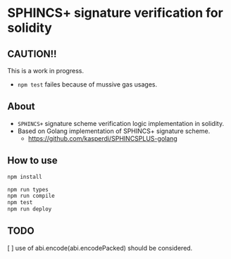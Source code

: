 # SPHINCS+ signature verification for solidity

## CAUTION!!

This is a work in progress.

- `npm test` failes because of mussive gas usages.

## About

- `SPHINCS+` signature scheme verification logic implementation in solidity.
- Based on Golang implementation of SPHINCS+ signature scheme.
  - https://github.com/kasperdi/SPHINCSPLUS-golang

## How to use

```bash
npm install
```

```bash
npm run types
npm run compile
npm test
npm run deploy
```

## TODO

[ ] use of abi.encode(abi.encodePacked) should be considered.
